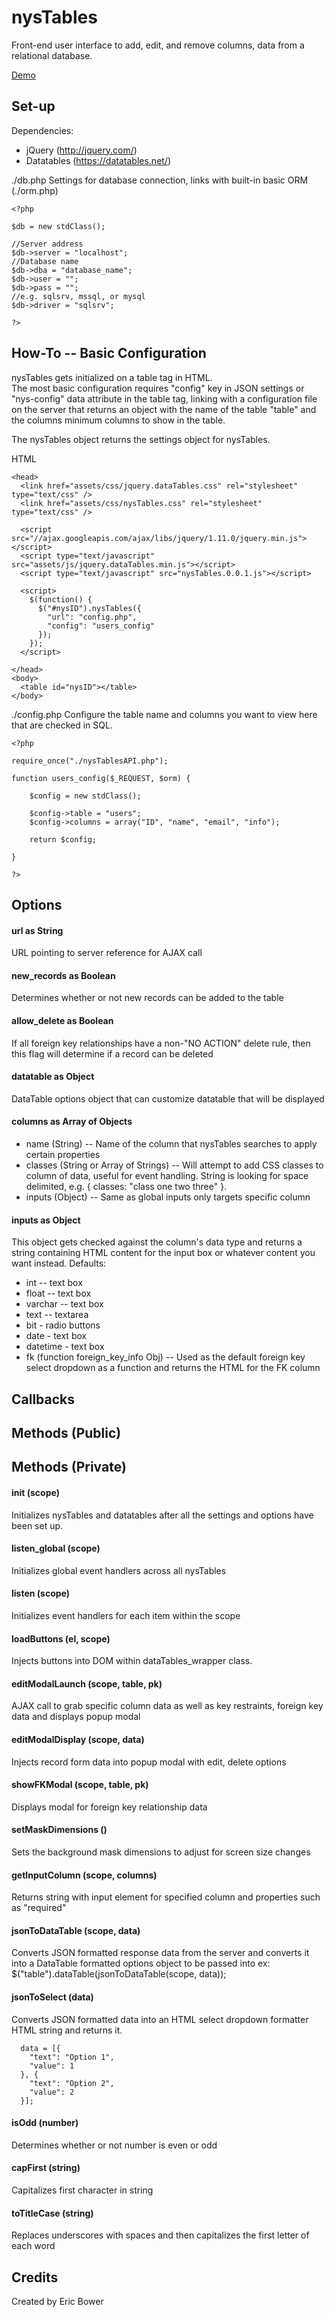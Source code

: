 nysTables
=========

Front-end user interface to add, edit, and remove columns, data from a relational database.

[Demo](http://nysus.net/erb/nysTables/nysTables.html)

Set-up
---------

Dependencies:

  * jQuery (http://jquery.com/)
  * Datatables (https://datatables.net/)

./db.php
Settings for database connection, links with built-in
basic ORM (./orm.php)

```
<?php

$db = new stdClass();

//Server address
$db->server = "localhost";
//Database name
$db->dba = "database_name";
$db->user = "";
$db->pass = "";
//e.g. sqlsrv, mssql, or mysql
$db->driver = "sqlsrv";

?>
```

How-To -- Basic Configuration
---------

nysTables gets initialized on a table tag in HTML.  
The most basic configuration requires "config" key in JSON settings or "nys-config" data attribute in the table tag, 
linking with a configuration file on the server that returns an object with the name of the table "table" and the columns minimum
columns to show in the table.

The nysTables object returns the settings object for nysTables.

HTML

```
<head>
  <link href="assets/css/jquery.dataTables.css" rel="stylesheet" type="text/css" />
  <link href="assets/css/nysTables.css" rel="stylesheet" type="text/css" />
  
  <script src="//ajax.googleapis.com/ajax/libs/jquery/1.11.0/jquery.min.js"></script>
  <script type="text/javascript" src="assets/js/jquery.dataTables.min.js"></script>
  <script type="text/javascript" src="nysTables.0.0.1.js"></script>

  <script>
    $(function() {
      $("#nysID").nysTables({ 
        "url": "config.php",
        "config": "users_config" 
      });
    });
  </script>

</head>
<body>
  <table id="nysID"></table>
</body>
```

./config.php
Configure the table name and columns you want to view here that 
are checked in SQL.

```
<?php

require_once("./nysTablesAPI.php");

function users_config($_REQUEST, $orm) {

    $config = new stdClass();

    $config->table = "users";
    $config->columns = array("ID", "name", "email", "info");

    return $config;

}

?>
```

Options
---------

#### url as String
URL pointing to server reference for AJAX call

#### new_records as Boolean
Determines whether or not new records can be added to the table

#### allow_delete as Boolean
If all foreign key relationships have a non-"NO ACTION" delete rule, then this flag will determine if a record
can be deleted

#### datatable as Object
DataTable options object that can customize datatable that will be displayed

#### columns as Array of Objects
  *  name (String) -- Name of the column that nysTables searches to apply certain properties
  *  classes (String or Array of Strings) -- Will attempt to add CSS classes to column of data, useful for event handling. String is looking for space delimited, e.g. { classes: "class one two three" }.
  *  inputs (Object) -- Same as global inputs only targets specific column

#### inputs as Object
This object gets checked against the column's data type and returns a string containing HTML 
content for the input box or whatever content you want instead.  Defaults:
  *  int -- text box
  *  float -- text box
  *  varchar -- text box
  *  text -- textarea
  *  bit - radio buttons
  *  date - text box
  *  datetime - text box
  *  fk (function foreign_key_info Obj) -- Used as the default foreign key select dropdown as a function and returns the HTML for the FK column

Callbacks
---------

Methods (Public)
---------

Methods (Private)
---------

#### init (scope)
Initializes nysTables and datatables after all the settings and options have been set up.

#### listen_global (scope)
Initializes global event handlers across all nysTables

#### listen (scope)
Initializes event handlers for each item within the scope

#### loadButtons (el, scope)
Injects buttons into DOM within dataTables_wrapper class.

#### editModalLaunch (scope, table, pk)
AJAX call to grab specific column data as well as key restraints, foreign key data and displays
popup modal

#### editModalDisplay (scope, data)
Injects record form data into popup modal with edit, delete options

#### showFKModal (scope, table, pk)
Displays modal for foreign key relationship data

#### setMaskDimensions ()
Sets the background mask dimensions to adjust for screen size changes

#### getInputColumn (scope, columns)
Returns string with input element for specified column and properties such as "required"

#### jsonToDataTable (scope, data)
Converts JSON formatted response data from the server and 
converts it into a DataTable formatted options object to be passed into ex: $("table").dataTable(jsonToDataTable(scope, data));

#### jsonToSelect (data)
Converts JSON formatted data into an HTML select dropdown formatter HTML string and returns it.

```
  data = [{
    "text": "Option 1",
    "value": 1
  }, {
    "text": "Option 2",
    "value": 2
  }];
```

#### isOdd (number)
Determines whether or not number is even or odd

#### capFirst (string)
Capitalizes first character in string

#### toTitleCase (string)
Replaces underscores with spaces and then capitalizes the first letter of each word

Credits 
---------

Created by Eric Bower